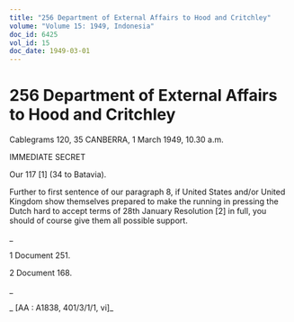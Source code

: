 ```yaml
---
title: "256 Department of External Affairs to Hood and Critchley"
volume: "Volume 15: 1949, Indonesia"
doc_id: 6425
vol_id: 15
doc_date: 1949-03-01
---
```


# 256 Department of External Affairs to Hood and Critchley

Cablegrams 120, 35 CANBERRA, 1 March 1949, 10.30 a.m.

IMMEDIATE SECRET

Our 117 [1] (34 to Batavia).

Further to first sentence of our paragraph 8, if United States and/or United Kingdom show themselves prepared to make the running in pressing the Dutch hard to accept terms of 28th January Resolution [2] in full, you should of course give them all possible support.

_

1 Document 251.

2 Document 168.

_

_ [AA : A1838, 401/3/1/1, vi]_
